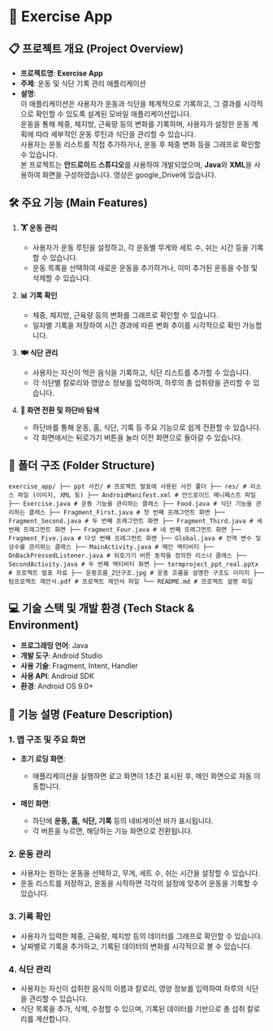 # 🏃 **Exercise App**

## 📋 **프로젝트 개요 (Project Overview)**
- **프로젝트명**: **Exercise App**
- **주제**: 운동 및 식단 기록 관리 애플리케이션
- **설명**:  
  이 애플리케이션은 사용자가 운동과 식단을 체계적으로 기록하고, 그 결과를 시각적으로 확인할 수 있도록 설계된 모바일 애플리케이션입니다.  
  운동을 통해 체중, 체지방, 근육량 등의 변화를 기록하며, 사용자가 설정한 운동 계획에 따라 세부적인 운동 루틴과 식단을 관리할 수 있습니다.  
  사용자는 운동 리스트를 직접 추가하거나, 운동 후 체중 변화 등을 그래프로 확인할 수 있습니다.  
  본 프로젝트는 **안드로이드 스튜디오**를 사용하여 개발되었으며, **Java**와 **XML**을 사용하여 화면을 구성하였습니다.
  영상은 google_Drive에 있습니다.

## 🛠️ **주요 기능 (Main Features)**
1. **🏋️ 운동 관리**
   - 사용자가 운동 루틴을 설정하고, 각 운동별 무게와 세트 수, 쉬는 시간 등을 기록할 수 있습니다.
   - 운동 목록을 선택하여 새로운 운동을 추가하거나, 이미 추가된 운동을 수정 및 삭제할 수 있습니다.

2. **📊 기록 확인**
   - 체중, 체지방, 근육량 등의 변화를 그래프로 확인할 수 있습니다.
   - 일자별 기록을 저장하여 시간 경과에 따른 변화 추이를 시각적으로 확인 가능합니다.

3. **🍽️ 식단 관리**
   - 사용자는 자신이 먹은 음식을 기록하고, 식단 리스트를 추가할 수 있습니다.
   - 각 식단별 칼로리와 영양소 정보를 입력하여, 하루의 총 섭취량을 관리할 수 있습니다.

4. **🔄 화면 전환 및 하단바 탐색**
   - 하단바를 통해 운동, 홈, 식단, 기록 등 주요 기능으로 쉽게 전환할 수 있습니다.
   - 각 화면에서는 뒤로가기 버튼을 눌러 이전 화면으로 돌아갈 수 있습니다.

## 📂 **폴더 구조 (Folder Structure)**
```
exercise_app/ ├── ppt 사진/ # 프로젝트 발표에 사용된 사진 폴더 ├── res/ # 리소스 파일 (이미지, XML 등) ├── AndroidManifest.xml # 안드로이드 메니페스트 파일 ├── Exercise.java # 운동 기능을 관리하는 클래스 ├── Food.java # 식단 기능을 관리하는 클래스 ├── Fragment_First.java # 첫 번째 프래그먼트 화면 ├── Fragment_Second.java # 두 번째 프래그먼트 화면 ├── Fragment_Third.java # 세 번째 프래그먼트 화면 ├── Fragment_Four.java # 네 번째 프래그먼트 화면 ├── Fragment_Five.java # 다섯 번째 프래그먼트 화면 ├── Global.java # 전역 변수 및 상수를 관리하는 클래스 ├── MainActivity.java # 메인 액티비티 ├── OnBackPressedListener.java # 뒤로가기 버튼 동작을 정의한 리스너 클래스 ├── SecondActivity.java # 두 번째 액티비티 화면 ├── termproject_ppt_real.pptx # 프로젝트 발표 자료 ├── 운동흐름_2단구조.jpg # 운동 흐름을 설명한 구조도 이미지 ├── 텀프로젝트 제안서.pdf # 프로젝트 제안서 파일 └── README.md # 프로젝트 설명 파일
```

## 💻 **기술 스택 및 개발 환경 (Tech Stack & Environment)**
- **프로그래밍 언어**: Java
- **개발 도구**: Android Studio
- **사용 기술**: Fragment, Intent, Handler
- **사용 API**: Android SDK
- **환경**: Android OS 9.0+

## 🔧 **기능 설명 (Feature Description)**

### 1. **앱 구조 및 주요 화면**
- **초기 로딩 화면**:
  - 애플리케이션을 실행하면 로고 화면이 1초간 표시된 후, 메인 화면으로 자동 이동합니다.

- **메인 화면**:
  - 하단에 **운동, 홈, 식단, 기록** 등의 네비게이션 바가 표시됩니다.
  - 각 버튼을 누르면, 해당하는 기능 화면으로 전환됩니다.

### 2. **운동 관리**
- 사용자는 원하는 운동을 선택하고, 무게, 세트 수, 쉬는 시간을 설정할 수 있습니다.
- 운동 리스트를 저장하고, 운동을 시작하면 각각의 설정에 맞추어 운동을 기록할 수 있습니다.

### 3. **기록 확인**
- 사용자가 입력한 체중, 근육량, 체지방 등의 데이터를 그래프로 확인할 수 있습니다.
- 날짜별로 기록을 추가하고, 기록된 데이터의 변화를 시각적으로 볼 수 있습니다.

### 4. **식단 관리**
- 사용자는 자신이 섭취한 음식의 이름과 칼로리, 영양 정보를 입력하여 하루의 식단을 관리할 수 있습니다.
- 식단 목록을 추가, 삭제, 수정할 수 있으며, 기록된 데이터를 기반으로 총 섭취 칼로리를 계산합니다.



